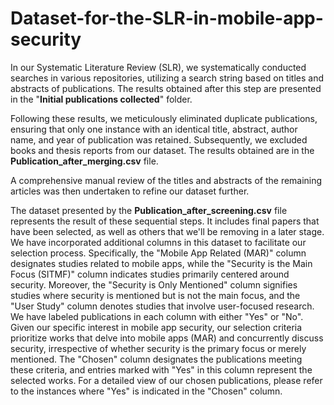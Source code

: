 # Dataset-for-the-SLR-in-mobile-app-security

In our Systematic Literature Review (SLR), we systematically conducted searches in various repositories, utilizing a search string based on titles and abstracts of publications. 
The results obtained after this step are presented in the "**Initial publications collected**" folder.

Following these results, we meticulously eliminated duplicate publications, ensuring that only one instance with an identical title, abstract, author name, and year of publication was retained. Subsequently, we excluded books and thesis reports from our dataset. The results obtained are in the **Publication_after_merging.csv** file.

A comprehensive manual review of the titles and abstracts of the remaining articles was then undertaken to refine our dataset further. 
 
The dataset presented by the **Publication_after_screening.csv** file represents the result of these sequential steps. It includes final papers that have been selected, as well as others that we'll be removing in a later stage. We have incorporated additional columns in this dataset to facilitate our selection process. Specifically, the "Mobile App Related (MAR)" column designates studies related to mobile apps, while the "Security is the Main Focus (SITMF)" column indicates studies primarily centered around security. Moreover, the "Security is Only Mentioned" column signifies studies where security is mentioned but is not the main focus, and the "User Study" column denotes studies that involve user-focused research. 
We have labeled publications in each column with either "Yes" or "No". Given our specific interest in mobile app security, our selection criteria prioritize works that delve into mobile apps (MAR) and concurrently discuss security, irrespective of whether security is the primary focus or merely mentioned. The "Chosen" column designates the publications meeting these criteria, and entries marked with "Yes" in this column represent the selected works. For a detailed view of our chosen publications, please refer to the instances where "Yes" is indicated in the "Chosen" column. 
